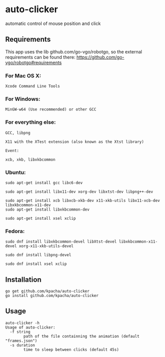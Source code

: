 # auto-clicker
automatic control of mouse position and click

## Requirements

This app uses the lib github.com/go-vgo/robotgo, so the external requirements can be found there: https://github.com/go-vgo/robotgo#requirements

### For Mac OS X:
```
Xcode Command Line Tools
```

### For Windows:
```
MinGW-w64 (Use recommended) or other GCC
```

### For everything else:
```
GCC, libpng

X11 with the XTest extension (also known as the Xtst library)

Event:

xcb, xkb, libxkbcommon
```

### Ubuntu:
```
sudo apt-get install gcc libc6-dev

sudo apt-get install libx11-dev xorg-dev libxtst-dev libpng++-dev

sudo apt-get install xcb libxcb-xkb-dev x11-xkb-utils libx11-xcb-dev libxkbcommon-x11-dev
sudo apt-get install libxkbcommon-dev

sudo apt-get install xsel xclip
```

### Fedora:
```
sudo dnf install libxkbcommon-devel libXtst-devel libxkbcommon-x11-devel xorg-x11-xkb-utils-devel

sudo dnf install libpng-devel

sudo dnf install xsel xclip
```

## Installation

```
go get github.com/kpacha/auto-clicker
go install github.com/kpacha/auto-clicker
```

## Usage

```
auto-clicker -h
Usage of auto-clicker:
  -f string
    	path of the file containning the animation (default "frames.json")
  -s duration
    	time to sleep between clicks (default 45s)
```
